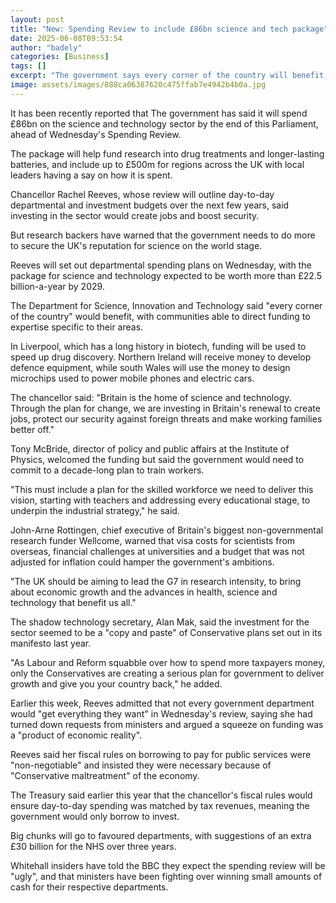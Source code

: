 ```yaml
---
layout: post
title: "New: Spending Review to include £86bn science and tech package"
date: 2025-06-08T09:53:54
author: "badely"
categories: [Business]
tags: []
excerpt: "The government says every corner of the country will benefit, but research backers call for a long-term plan for science."
image: assets/images/888ca06387620c475ffab7e4942b4b0a.jpg
---
```


It has been recently reported that The government has said it will spend £86bn on the science and technology sector by the end of this Parliament, ahead of Wednesday's Spending Review.

The package will help fund research into drug treatments and longer-lasting batteries, and include up to £500m for regions across the UK with local leaders having a say on how it is spent.

Chancellor Rachel Reeves, whose review will outline day-to-day departmental and investment budgets over the next few years, said investing in the sector would create jobs and boost security.

But research backers have warned that the government needs to do more to secure the UK's reputation for science on the world stage.

Reeves will set out departmental spending plans on Wednesday, with the package for science and technology expected to be worth more than £22.5 billion-a-year by 2029.

The Department for Science, Innovation and Technology said "every corner of the country" would benefit, with communities able to direct funding to expertise specific to their areas.

In Liverpool, which has a long history in biotech, funding will be used to speed up drug discovery. Northern Ireland will receive money to develop defence equipment, while south Wales will use the money to design microchips used to power mobile phones and electric cars.

The chancellor said: "Britain is the home of science and technology. Through the plan for change, we are investing in Britain's renewal to create jobs, protect our security against foreign threats and make working families better off."

Tony McBride, director of policy and public affairs at the Institute of Physics, welcomed the funding but said the government would need to commit to a decade-long plan to train workers.

"This must include a plan for the skilled workforce we need to deliver this vision, starting with teachers and addressing every educational stage, to underpin the industrial strategy," he said.

John-Arne Rottingen, chief executive of Britain's biggest non-governmental research funder Wellcome, warned that visa costs for scientists from overseas, financial challenges at universities and a budget that was not adjusted for inflation could hamper the government's ambitions. 

"The UK should be aiming to lead the G7 in research intensity, to bring about economic growth and the advances in health, science and technology that benefit us all."

The shadow technology secretary, Alan Mak, said the investment for the sector seemed to be a "copy and paste" of Conservative plans set out in its manifesto last year.

"As Labour and Reform squabble over how to spend more taxpayers money, only the Conservatives are creating a serious plan for government to deliver growth and give you your country back," he added.

Earlier this week, Reeves admitted that not every government department would "get everything they want" in Wednesday's review, saying she had turned down requests from ministers and argued a squeeze on funding was a "product of economic reality".

Reeves said her fiscal rules on borrowing to pay for public services were "non-negotiable" and insisted they were necessary because of "Conservative maltreatment" of the economy.

The Treasury said earlier this year that the chancellor's fiscal rules would ensure day-to-day spending was matched by tax revenues, meaning the government would only borrow to invest.

Big chunks will go to favoured departments, with suggestions of an extra £30 billion for the NHS over three years.

Whitehall insiders have told the BBC they expect the spending review will be "ugly", and that ministers have been fighting over winning small amounts of cash for their respective departments.

